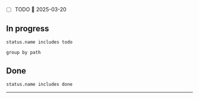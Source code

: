 

## 

- [ ] TODO 📅 2025-03-20 


## In progress
```tasks
status.name includes todo

group by path
```


## Done

```tasks
status.name includes done
```


---




